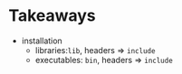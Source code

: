 # Takeaways
- installation
  - libraries:`lib`, headers => `include`
  - executables: `bin`, headers => `include`

